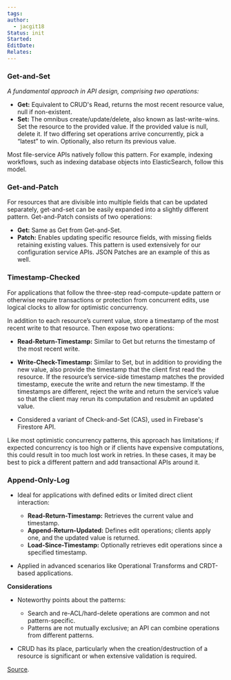 ```yaml
---
tags: 
author:
  - jacgit18
Status: init
Started: 
EditDate: 
Relates:
---
```

### **Get-and-Set**
*A fundamental approach in API design, comprising two operations:*
- **Get:** Equivalent to CRUD's Read, returns the most recent resource value, null if non-existent.
- **Set:** The omnibus create/update/delete, also known as last-write-wins. Set the resource to the provided value. If the provided value is null, delete it. If two differing set operations arrive concurrently, pick a “latest” to win. Optionally, also return its previous value. 

Most file-service APIs natively follow this pattern. For example, indexing workflows, such as indexing database objects into ElasticSearch, follow this model. 

### **Get-and-Patch**
For resources that are divisible into multiple fields that can be updated separately, get-and-set can be easily expanded into a slightly different pattern. Get-and-Patch consists of two operations: 
- **Get:** Same as Get from Get-and-Set.
- **Patch:** Enables updating specific resource fields, with missing fields retaining existing values.
 This pattern is used extensively for our configuration service APIs. JSON Patches are an example of this as well. 


### **Timestamp-Checked**
For applications that follow the three-step read-compute-update pattern or otherwise require transactions or protection from concurrent edits, use logical clocks to allow for optimistic concurrency. 

In addition to each resource’s current value, store a timestamp of the most recent write to that resource. Then expose two operations: 

- **Read-Return-Timestamp:** Similar to Get but returns the timestamp of the most recent write.
- **Write-Check-Timestamp:**  Similar to Set, but in addition to providing the new value, also provide the timestamp that the client first read the resource. If the resource’s service-side timestamp matches the provided timestamp, execute the write and return the new timestamp. If the timestamps are different, reject the write and return the service’s value so that the client may rerun its computation and resubmit an updated value. 

- Considered a variant of Check-and-Set (CAS), used in Firebase's Firestore API.

Like most optimistic concurrency patterns, this approach has limitations; if expected concurrency is too high or if clients have expensive computations, this could result in too much lost work in retries. In these cases, it may be best to pick a different pattern and add transactional APIs around it. 

### **Append-Only-Log**

- Ideal for applications with defined edits or limited direct client interaction:
    - **Read-Return-Timestamp:** Retrieves the current value and timestamp.
    - **Append-Return-Updated:** Defines edit operations; clients apply one, and the updated value is returned.
    - **Load-Since-Timestamp:** Optionally retrieves edit operations since a specified timestamp.

- Applied in advanced scenarios like Operational Transforms and CRDT-based applications.

**Considerations**

- Noteworthy points about the patterns:
    - Search and re-ACL/hard-delete operations are common and not pattern-specific.
    - Patterns are not mutually exclusive; an API can combine operations from different patterns.

- CRUD has its place, particularly when the creation/destruction of a resource is significant or when extensive validation is required.

[Source](https://techbeacon.com/security/critical-api-security-risks-10-best-practices#:~:text=The%20most%20critical%20API%20security,and%20insufficient%20logging%20and%20monitoring).